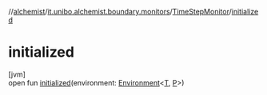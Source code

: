 //[alchemist](../../../index.md)/[it.unibo.alchemist.boundary.monitors](../index.md)/[TimeStepMonitor](index.md)/[initialized](initialized.md)

# initialized

[jvm]\
open fun [initialized](initialized.md)(environment: [Environment](../../it.unibo.alchemist.model.interfaces/-environment/index.md)<[T](../-map-display/index.md), [P](../../it.unibo.alchemist.boundary.wormhole.implementation/-wormhole-swing/index.md)>)
